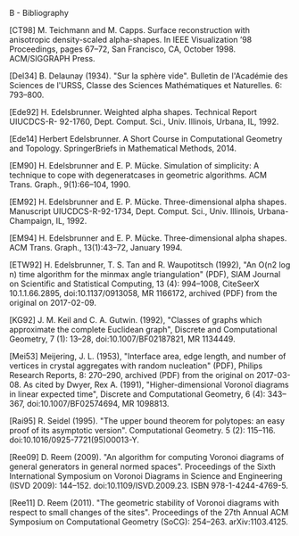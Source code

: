 B - Bibliography

[CT98] M. Teichmann and M. Capps. Surface reconstruction with anisotropic density-scaled alpha-shapes. In IEEE Visualization ’98 Proceedings, pages 67–72, San Francisco, CA, October 1998. ACM/SIGGRAPH Press.

[Del34] B. Delaunay (1934). "Sur la sphère vide". Bulletin de l'Académie des Sciences de l'URSS, Classe des Sciences Mathématiques et Naturelles. 6: 793–800.

[Ede92] H. Edelsbrunner. Weighted alpha shapes. Technical Report UIUCDCS-R- 92-1760, Dept. Comput. Sci., Univ. Illinois, Urbana, IL, 1992.

[Ede14] Herbert Edelsbrunner. A Short Course in Computational Geometry and Topology. SpringerBriefs in Mathematical Methods, 2014.

[EM90] H. Edelsbrunner and E. P. Mücke. Simulation of simplicity: A technique to cope with degeneratcases in geometric algorithms. ACM Trans. Graph., 9(1):66–104, 1990.

[EM92] H. Edelsbrunner and E. P. Mücke. Three-dimensional alpha shapes. Manuscript UIUCDCS-R-92-1734, Dept. Comput. Sci., Univ. Illinois, Urbana-Champaign, IL, 1992.

[EM94] H. Edelsbrunner and E. P. Mücke. Three-dimensional alpha shapes. ACM Trans. Graph., 13(1):43–72, January 1994.

[ETW92] H. Edelsbrunner, T. S. Tan and R. Waupotitsch (1992), "An O(n2 log n) time algorithm for the minmax angle triangulation" (PDF), SIAM Journal on Scientific and Statistical Computing, 13 (4): 994–1008, CiteSeerX 10.1.1.66.2895, doi:10.1137/0913058, MR 1166172, archived (PDF) from the original on 2017-02-09.

[KG92] J. M. Keil and C. A. Gutwin. (1992), "Classes of graphs which approximate the complete Euclidean graph", Discrete and Computational Geometry, 7 (1): 13–28, doi:10.1007/BF02187821, MR 1134449.

[Mei53] Meijering, J. L. (1953), "Interface area, edge length, and number of vertices in crystal aggregates with random nucleation" (PDF), Philips Research Reports, 8: 270–290, archived (PDF) from the original on 2017-03-08. As cited by Dwyer, Rex A. (1991), "Higher-dimensional Voronoĭ diagrams in linear expected time", Discrete and Computational Geometry, 6 (4): 343–367, doi:10.1007/BF02574694, MR 1098813.

[Rai95] R. Seidel (1995). "The upper bound theorem for polytopes: an easy proof of its asymptotic version". Computational Geometry. 5 (2): 115–116. doi:10.1016/0925-7721(95)00013-Y.

[Ree09] D. Reem (2009). "An algorithm for computing Voronoi diagrams of general generators in general normed spaces". Proceedings of the Sixth International Symposium on Voronoi Diagrams in Science and Engineering (ISVD 2009): 144–152. doi:10.1109/ISVD.2009.23. ISBN 978-1-4244-4769-5.

[Ree11] D. Reem (2011). "The geometric stability of Voronoi diagrams with respect to small changes of the sites". Proceedings of the 27th Annual ACM Symposium on Computational Geometry (SoCG): 254–263. arXiv:1103.4125.